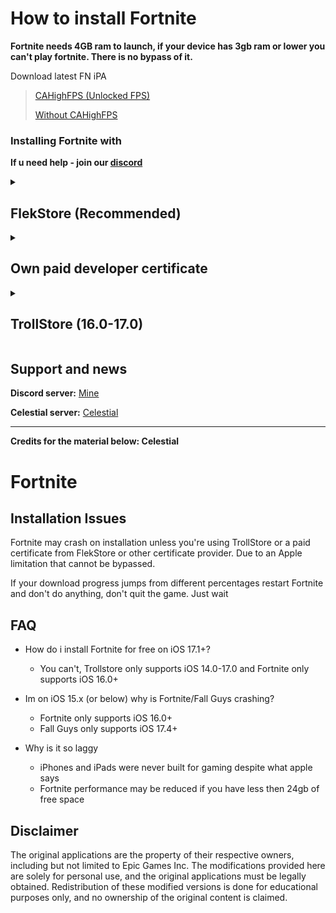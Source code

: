 # How to install Fortnite

**Fortnite needs 4GB ram to launch, if your device has 3gb ram or lower you can't play fortnite. There is no bypass of it.**

Download latest FN iPA
> [CAHighFPS (Unlocked FPS)](https://github.com/vedma1337/EGS-IPA/releases/download/v31.41/Fortnite-31.41+CAHighFPS.ipa)
>
> [Without CAHighFPS](https://github.com/vedma1337/EGS-IPA/releases/download/v31.41/Fortnite-31.41.ipa)
### Installing Fortnite with

**If u need help - join our [discord](https://discord.gg/dJRQP8vJPp)**

<details>
<summary><h2>FlekStore (Recommended)</h2></summary>

* **You can get your paid developer certificate via [FlekStore](https://flekstore.com/vedma1337) and get premium subscription for 2 months for free and easily install Fortnite via FlekStore**
</details>

<details>
<summary><h2>Own paid developer certificate</h2></summary>

* If you have your own paid developer certificate
Enable these following entitlements if you don't have it (otherwise it will crash):
   - **Extended Virtual Addressing**
   - **Increased Memory Limit**
2. Sign the IPA with your certificate using your preferred signing method.
</details>

<details>
<summary><h2>TrollStore (16.0-17.0)</h2></summary>
   
* You can use [this guide](https://ios.cfw.guide/installing-trollstore) to get TrollStore, after this just install latest ipa
</details>

## Support and news
**Discord server:** [Mine](https://discord.gg/dJRQP8vJPp)

**Celestial server:** [Celestial](https://discord.gg/celestialios)

---
**Credits for the material below: Celestial**

# Fortnite

## Installation Issues
Fortnite may crash on installation unless you're using TrollStore or a paid certificate from FlekStore or other certificate provider. Due to an Apple limitation that cannot be bypassed.

If your download progress jumps from different percentages restart Fortnite and don't do anything, don't quit the game. Just wait

## FAQ

- How do i install Fortnite for free on iOS 17.1+?
  - You can't, Trollstore only supports iOS 14.0-17.0 and Fortnite only supports iOS 16.0+

- Im on iOS 15.x (or below) why is Fortnite/Fall Guys crashing?
  - Fortnite only supports iOS 16.0+
  - Fall Guys only supports iOS 17.4+

- Why is it so laggy
  - iPhones and iPads were never built for gaming despite what apple says
  - Fortnite performance may be reduced if you have less then 24gb of free space

## Disclaimer
The original applications are the property of their respective owners, including but not limited to Epic Games Inc. The modifications provided here are solely for personal use, and the original applications must be legally obtained. Redistribution of these modified versions is done for educational purposes only, and no ownership of the original content is claimed.

